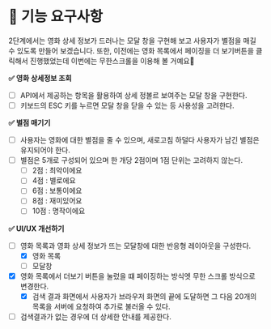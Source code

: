 # 🎯 기능 요구사항

2단계에서는 영화 상세 정보가 드러나는 모달 창을 구현해 보고 사용자가 별점을 매길 수 있도록 만들어 보겠습니다. 또한, 이전에는 영화 목록에서 페이징을 더 보기버튼을 클릭해서 진행했었는데 이번에는 무한스크롤을 이용해 볼 거예요🤗

**✅ 영화 상세정보 조회**

- [ ] API에서 제공하는 항목을 활용하여 상세 정볼르 보여주는 모달 창을 구현한다.
- [ ] 키보드의 ESC 키를 누르면 모달 창을 닫을 수 있는 등 사용성을 고려한다.

**✅ 별점 매기기**

- [ ] 사용자는 영화에 대한 별점을 줄 수 있으며, 새로고침 하덜다 사용자가 남긴 별점은 유지되어야 한다.
- [ ] 별점은 5개로 구성되어 있으며 한 개당 2점이며 1점 단위는 고려하지 않는다.
  - [ ] 2점 : 최악이에요
  - [ ] 4점 : 별로에요
  - [ ] 6점 : 보통이에요
  - [ ] 8점 : 재미있어요
  - [ ] 10점 : 명작이에요

**✅ UI/UX 개선하기**

- [ ] 영화 목록과 영화 상세 정보가 뜨는 모달창에 대한 반응형 레이아웃을 구성한다.
  - [x] 영화 목록
  - [ ] 모달창
- [x] 영화 목록에서 더보기 버튼을 눌렀을 떄 페이징하는 방식엣 무한 스크롤 방식으로 변경한다.
  - [x] 검색 결과 화면에서 사용자가 브라우저 화면의 끝에 도달하면 그 다음 20개의 목록을 서버에 요청하여 추가로 불러올 수 있다.
- [ ] 검색결과가 없는 경우에 더 상세한 안내를 제공한다.
